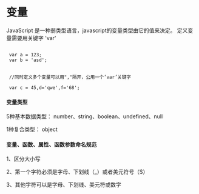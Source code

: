# 变量


JavaScript 是一种弱类型语言，javascript的变量类型由它的值来决定。 定义变量需要用关键字 'var'

```

 var a = 123;
 var b = 'asd';
 

 //同时定义多个变量可以用","隔开，公用一个‘var’关键字

 var c = 45,d='qwe',f='68';
 ```
 
 
#### 变量类型

5种基本数据类型：
number、string、boolean、undefined、null

1种复合类型：
object

#### 变量、函数、属性、函数参数命名规范

1、区分大小写

2、第一个字符必须是字母、下划线（_）或者美元符号（$）

3、其他字符可以是字母、下划线、美元符或数字

